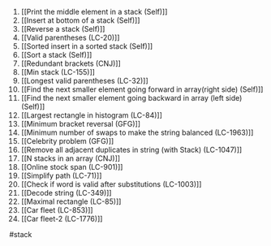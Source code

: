 1) [[Print the middle element in a stack (Self)]] 
2) [[Insert at bottom of a stack (Self)]] 
3) [[Reverse a stack (Self)]]
4) [[Valid parentheses (LC-20)]] 
5) [[Sorted insert in a sorted stack (Self)]] 
6) [[Sort a stack (Self)]] 
7) [[Redundant brackets (CNJ)]] 
8) [[Min stack (LC-155)]] 
9) [[Longest valid parentheses (LC-32)]] 
10) [[Find the next smaller element going forward in array(right side) (Self)]] 
11) [[Find the next smaller element going backward in array (left side) (Self)]] 
12) [[Largest rectangle in histogram (LC-84)]] 
13) [[Minimum bracket reversal (GFG)]] 
14) [[Minimum number of swaps to make the string balanced (LC-1963)]]
15) [[Celebrity problem (GFG)]] 
16) [[Remove all adjacent duplicates in string (with Stack) (LC-1047)]]
17) [[N stacks in an array (CNJ)]] 
18) [[Online stock span (LC-901)]] 
19) [[Simplify path (LC-71)]] 
20) [[Check if word is valid after substitutions (LC-1003)]] 
21) [[Decode string (LC-349)]] 
22) [[Maximal rectangle (LC-85)]] 
23) [[Car fleet (LC-853)]]
24) [[Car fleet-2 (LC-1776)]]

#stack 